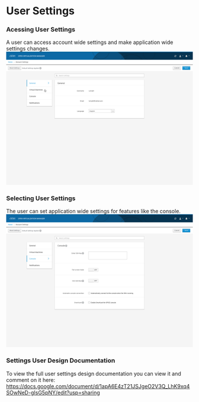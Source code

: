 # User Settings

### Acessing User Settings
A user can access account wide settings and make application wide settings changes. 
![usersettings-1](img/usersettings-1.png)

### Selecting User Settings
The user can set application wide settings for features like the console.  
![usersettings-2](img/usersettings-2.png)

### Settings User Design Documentation
To view the full user settings design documentation you can view it and comment on it here: https://docs.google.com/document/d/1apA6E4zT21JSJgeO2V3Q_LhK9xq4SOwNeD-gIsG5pNY/edit?usp=sharing
